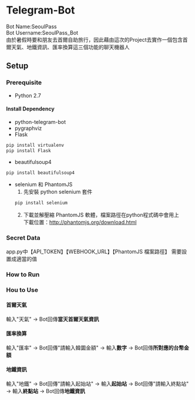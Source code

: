 # Telegram-Bot
Bot Name:SeoulPass<br />
Bot Username:SeoulPass_Bot<br />
由於暑假時要和朋友去首爾自助旅行，因此藉由這次的Project去實作一個包含首爾天氣、地鐵資訊、匯率換算這三個功能的聊天機器人

## Setup

### Prerequisite
* Python 2.7
#### Install Dependency
* python-telegram-bot
* pygraphviz
* Flask
```sh
pip install virtualenv
pip install Flask 
```
* beautifulsoup4
```sh
pip install beautifulsoup4
```
* selenium 和 PhantomJS
  1.  先安裝 python selenium 套件
  ```sh
  pip install selenium
  ```
  2.  下載並解壓縮 PhantomJS 軟體，檔案路徑在python程式碼中會用上<br />
  下載位置：http://phantomjs.org/download.html
  
### Secret Data
app.py中【API_TOKEN】【WEBHOOK_URL】【PhantomJS 檔案路徑】 需要設置成適當的值

### How to Run


### Hou to Use
#### 首爾天氣
輸入"天氣" -> Bot回傳**當天首爾天氣資訊**
#### 匯率換算
輸入"匯率" -> Bot回傳"請輸入韓圜金額" -> 輸入**數字** -> Bot回傳**所對應的台幣金額**
#### 地鐵資訊
輸入"地鐵" -> Bot回傳"請輸入起始站" -> 輸入**起始站** -> Bot回傳"請輸入終點站" -> 輸入**終點站** ->  Bot回傳**地鐵資訊**
